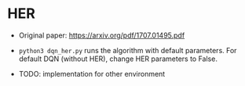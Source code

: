 # HER

- Original paper: https://arxiv.org/pdf/1707.01495.pdf
- `python3 dqn_her.py` runs the algorithm with default parameters. For default DQN (without HER), change HER parameters to False.

- TODO: implementation for other environment
